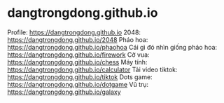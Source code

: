 # dangtrongdong.github.io
Profile: https://dangtrongdong.github.io
2048: https://dangtrongdong.github.io/2048
Pháo hoa: https://dangtrongdong.github.io/phaohoa
Cái gì đó nhìn giống pháo hoa: https://dangtrongdong.github.io/firework
Cờ vua: https://dangtrongdong.github.io/chess
Máy tính: https://dangtrongdong.github.io/calculator
Tải video tiktok: https://dangtrongdong.github.io/tiktok
Dots game: https://dangtrongdong.github.io/dotgame
Vũ trụ: https://dangtrongdong.github.io/galaxy
